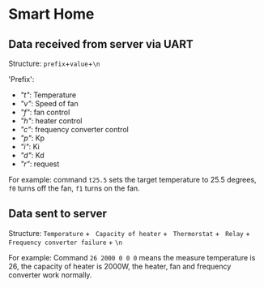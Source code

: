 # Smart Home
## Data received from server via UART

Structure: `prefix`+`value`+`\n`

'Prefix':
+ _"t"_: Temperature
+ _"v"_: Speed of fan
+ _"f"_: fan control
+ _"h"_: heater control
+ _"c"_: frequency converter control 
+ _"p"_: Kp
+ _"i"_: Ki
+ _"d"_: Kd
+ _"r"_: request

For example: command `t25.5` sets the target temperature to 25.5 degrees, `f0` turns off the fan, `f1` turns on the fan.
## Data sent to server

Structure: `Temperature` + ` Capacity of heater` + ` Thermorstat` + ` Relay` + ` Frequency converter failure` + `\n`

For example: Command `26 2000 0 0 0` means the measure temperature is 26, the capacity of heater is 2000W, 
the heater, fan and frequency converter work normally.